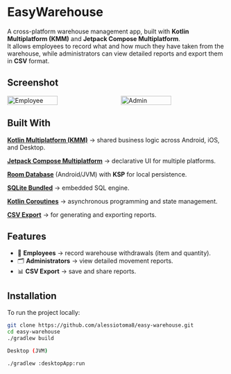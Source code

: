 

# EasyWarehouse

A cross-platform warehouse management app, built with **Kotlin Multiplatform (KMM)** and **Jetpack Compose Multiplatform**.  
It allows employees to record what and how much they have taken from the warehouse, while administrators can view detailed reports and export them in **CSV** format.

## Screenshot
<div style="display: flex; justify-content: space-between;">

  <img src="https://github.com/user-attachments/assets/62b4bb45-4121-404d-98ca-c67a791ddc4d" alt="Employee" style="width: 48%;" />
  <img src="https://github.com/user-attachments/assets/ecc3713e-b350-4b3e-95c3-9da072ff3822" alt="Admin" style="width: 48%;" />

</div>

## Built With

**[Kotlin Multiplatform (KMM)](https://kotlinlang.org/lp/multiplatform/)** → shared business logic across Android, iOS, and Desktop.  

**[Jetpack Compose Multiplatform](https://www.jetbrains.com/lp/compose-multiplatform/)** → declarative UI for multiple platforms.  

**[Room Database](https://developer.android.com/jetpack/androidx/releases/room)** (Android/JVM) with **KSP** for local persistence.  

**[SQLite Bundled](https://github.com/touchlab/SQLiter)** → embedded SQL engine.  

**[Kotlin Coroutines](https://kotlinlang.org/docs/coroutines-overview.html)** → asynchronous programming and state management.  

**[CSV Export](https://commons.apache.org/proper/commons-csv/)** → for generating and exporting reports.  

## Features

- 👷 **Employees** → record warehouse withdrawals (item and quantity).  
- 🗂️ **Administrators** → view detailed movement reports.  
- 📊 **CSV Export** → save and share reports.  

## Installation

To run the project locally:

```bash
git clone https://github.com/alessiotoma8/easy-warehouse.git
cd easy-warehouse
./gradlew build

Desktop (JVM)

./gradlew :desktopApp:run




